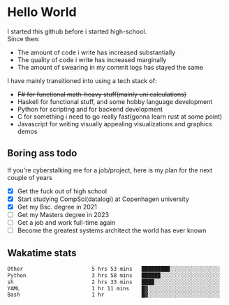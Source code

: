 # Hello World

I started this github before i started high-school.  
Since then:
- The amount of code i write has increased substantially
- The quality of code i write has increased marginally
- The amount of swearing in my commit logs has stayed the same

I have mainly transitioned into using a tech stack of:
- ~~F# for functional math-heavy stuff(mainly uni calculations)~~
- Haskell for functional stuff, and some hobby language development
- Python for scripting and for backend development
- C for something i need to go really fast(gonna learn rust at some point)
- Javascript for writing visually appealing visualizations and graphics demos

## Boring ass todo
If you're cyberstalking me for a job/project, here is my plan for the next couple of years
- [x] Get the fuck out of high school
- [x] Start studying CompSci(datalogi) at Copenhagen university
- [x] Get my Bsc. degree in 2021
- [ ] Get my Masters degree in 2023
- [ ] Get a job and work full-time again
- [ ] Become the greatest systems architect the world has ever known

## Wakatime stats
<!--START_SECTION:waka-->

```txt
Other                      5 hrs 53 mins   █████████░░░░░░░░░░░░░░░░   35.36 %
Python                     3 hrs 58 mins   ██████░░░░░░░░░░░░░░░░░░░   23.84 %
sh                         2 hrs 33 mins   ████░░░░░░░░░░░░░░░░░░░░░   15.39 %
YAML                       1 hr 11 mins    █▓░░░░░░░░░░░░░░░░░░░░░░░   07.17 %
Bash                       1 hr            █▓░░░░░░░░░░░░░░░░░░░░░░░   06.02 %
```

<!--END_SECTION:waka-->
